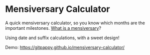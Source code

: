 # Mensiversary Calculator

A quick mensiversary calculator, so you know which months are the important milestones. [What is a mensiversary](https://en.wiktionary.org/wiki/mensiversary)?

Using date and suffix calculations, with a sweet design!

Demo: https://gitpappy.github.io/mensiversary-calculator/

